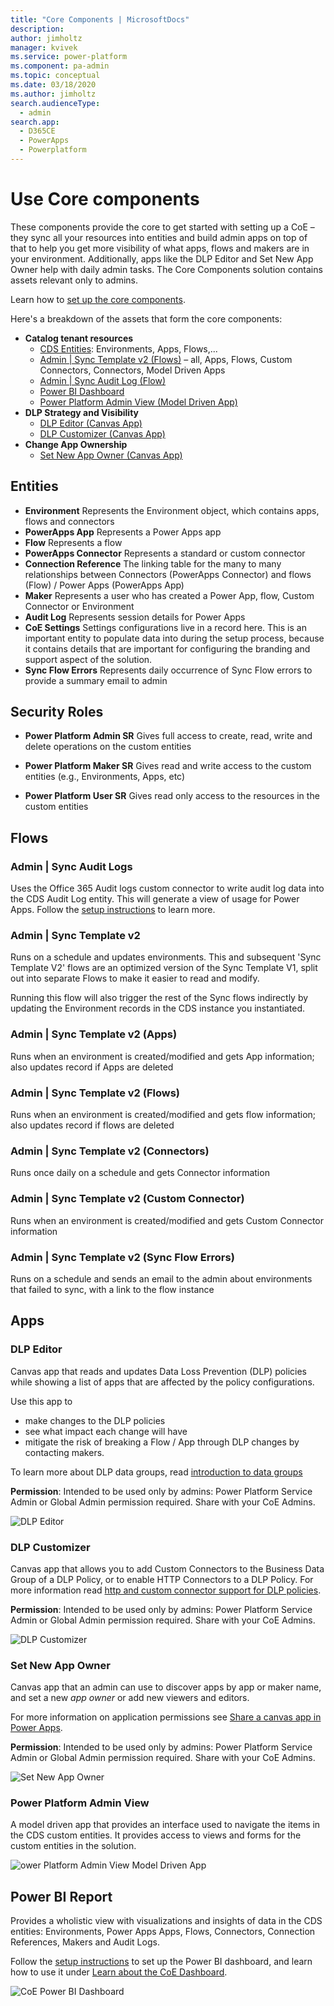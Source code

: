 ```yaml
---
title: "Core Components | MicrosoftDocs"
description: 
author: jimholtz
manager: kvivek
ms.service: power-platform
ms.component: pa-admin
ms.topic: conceptual
ms.date: 03/18/2020
ms.author: jimholtz
search.audienceType: 
  - admin
search.app: 
  - D365CE
  - PowerApps
  - Powerplatform
---
```


# Use Core components

These components provide the core to get started with setting up a CoE – they sync all your resources into entities and build admin apps on top of that to help you get more visibility of what apps, flows and makers are in your environment. Additionally, apps like the DLP Editor and Set New App Owner help with daily admin tasks.  The Core Components solution contains assets relevant only to admins.

Learn how to [set up the core components](setup-core-components.md).

Here's a breakdown of the assets that form the core components:

- **Catalog tenant resources**
  - [CDS Entities](#entities): Environments, Apps, Flows,...
  - [Admin | Sync Template v2 (Flows)](#flows) – all, Apps, Flows, Custom Connectors, Connectors, Model Driven Apps
  - [Admin | Sync Audit Log (Flow)](#flows)
  - [Power BI Dashboard](#power-bi-report)
  - [Power Platform Admin View (Model Driven App)](#apps)
- **DLP Strategy and Visibility**
  - [DLP Editor (Canvas App)](#apps)
  - [DLP Customizer (Canvas App)](#apps)
- **Change App Ownership**
  - [Set New App Owner (Canvas App)](#apps)

## Entities

- **Environment**
Represents the Environment object, which contains apps, flows and connectors
- **PowerApps App**
Represents a Power Apps app
- **Flow** Represents a flow
- **PowerApps Connector** Represents a standard or custom connector
- **Connection Reference** The linking table for the many to many relationships between Connectors (PowerApps Connector) and flows (Flow) / Power Apps (PowerApps App)
- **Maker** Represents a user who has created a Power App, flow, Custom Connector or Environment
- **Audit Log** Represents session details for Power Apps
- **CoE Settings** Settings configurations live in a record here. This is an important entity to populate data into during the setup process, because it contains details that are important for configuring the branding and support aspect of the solution.
- **Sync Flow Errors** Represents daily occurrence of Sync Flow errors to provide a summary email to admin

## Security Roles

- **Power Platform Admin SR** Gives full access to create, read, write and delete operations on the custom entities

- **Power Platform Maker SR** Gives read and write access to the custom entities (e.g., Environments, Apps, etc)

- **Power Platform User SR**  Gives read only access to the resources in the custom entities

## Flows

### Admin \| Sync Audit Logs

Uses the Office 365 Audit logs custom connector to write audit log data into the
CDS Audit Log entity. This will generate a view of usage for Power Apps. Follow the [setup instructions](setup-auditlog.md) to learn more.

### Admin \| Sync Template v2

Runs on a schedule and updates environments. This and subsequent 'Sync Template
V2' flows are an optimized version of the Sync Template V1, split out into
separate Flows to make it easier to read and modify.

Running this flow will also trigger the rest of the Sync flows indirectly by
updating the Environment records in the CDS instance you instantiated.

### Admin \| Sync Template v2 (Apps)

Runs when an environment is created/modified and gets App information; also
updates record if Apps are deleted

### Admin \| Sync Template v2 (Flows)

Runs when an environment is created/modified and gets flow information; also
updates record if flows are deleted

### Admin \| Sync Template v2 (Connectors)

Runs once daily on a schedule and gets Connector information

### Admin \| Sync Template v2 (Custom Connector)

Runs when an environment is created/modified and gets Custom Connector
information

### Admin \| Sync Template v2 (Sync Flow Errors)

Runs on a schedule and sends an email to the admin about environments that failed to sync, with a
link to the flow instance

## Apps

### DLP Editor

Canvas app that reads and updates Data Loss Prevention (DLP) policies while showing a list of apps that
are affected by the policy configurations.

Use this app to

- make changes to the DLP policies
- see what impact each change will have
- mitigate the risk of breaking a Flow / App through DLP changes by
contacting makers.

To learn more about DLP data groups, read [introduction to data
groups](https://docs.microsoft.com/power-platform/admin/introduction-to-data-groups)

**Permission**: Intended to be used only by admins: Power Platform Service Admin
or Global Admin permission required. Share with your CoE Admins.

![DLP Editor](media/coe51.png)

### DLP Customizer

Canvas app that allows you to add Custom Connectors to the Business Data Group
of a DLP Policy, or to enable HTTP Connectors to a DLP Policy. For more
information read [http and custom connector support for DLP
policies](https://docs.microsoft.com/business-applications-release-notes/october18/microsoft-flow/http-and-custom-connector-support-for-dlp-policies).

**Permission**: Intended to be used only by admins: Power Platform Service Admin
or Global Admin permission required. Share with your CoE Admins.

![DLP Customizer](media/coe52.png)

### Set New App Owner

Canvas app that an admin can use to discover apps by app or maker name, and set
a new *app owner* or add new viewers and editors.

For more information on application permissions see [Share a canvas app in Power Apps](https://docs.microsoft.com/powerapps/maker/canvas-apps/share-app).

**Permission**: Intended to be used only by admins: Power Platform Service Admin
or Global Admin permission required. Share with your CoE Admins.

![Set New App Owner](media/coe53.png)

### Power Platform Admin View

A model driven app that provides an interface used to navigate the items in the CDS custom entities. It provides access to views and forms for the custom entities in the solution.

![ower Platform Admin View Model Driven App](media/coe54.png)

## Power BI Report

Provides a wholistic view with visualizations and insights of data in the CDS entities: Environments, Power Apps Apps, Flows, Connectors, Connection References, Makers and Audit Logs.

Follow the [setup instructions](setup-powerbi.md) to set up the Power BI dashboard, and learn how to use it under [Learn about the CoE Dashboard](power-bi.md).

![CoE Power BI Dashboard](media/coe1.png)
